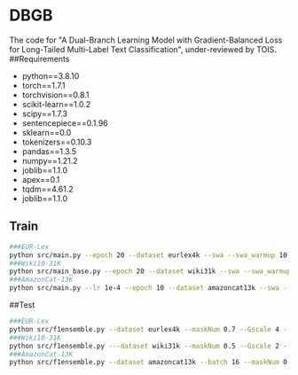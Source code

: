 # DBGB
The code for "A Dual-Branch Learning Model with Gradient-Balanced Loss for Long-Tailed Multi-Label Text Classification", under-reviewed by TOIS.
##Requirements
- python==3.8.10 
- torch==1.7.1
- torchvision==0.8.1
- scikit-learn==1.0.2
- scipy==1.7.3
- sentencepiece==0.1.96
- sklearn==0.0
- tokenizers==0.10.3
- pandas==1.3.5
- numpy==1.21.2
- joblib==1.1.0
- apex==0.1
- tqdm==4.61.2
- joblib==1.1.0

## Train
```sh
###EUR-Lex
python src/main.py --epoch 20 --dataset eurlex4k --swa --swa_warmup 10 --swa_step 200 --batch 16 --maskNum 0.7 --Gscale 4 --headtotail 0.2
###Wiki10-31K
python src/main_base.py --epoch 20 --dataset wiki31k --swa --swa_warmup 10 --swa_step 300 --batch 16 --maskNum 0.5 --Gscale 2 --headtotail 0.2
###AmazonCat-13K
python src/main.py --lr 1e-4 --epoch 10 --dataset amazoncat13k --swa --swa_warmup 2 --swa_step 10000 --batch 16 --maskNum 0.7 --Gscale 2 --headtotail 0.2
```

##Test
```sh
###EUR-Lex
python src/f1ensemble.py --dataset eurlex4k --maskNum 0.7 --Gscale 4 --headtotail 0.2
###Wiki10-31K
python src/f1ensemble.py ---dataset wiki31k --maskNum 0.5 --Gscale 2 --headtotail 0.2
###AmazonCat-13K
python src/f1ensemble.py --dataset amazoncat13k --batch 16 --maskNum 0.7 --Gscale 2 --headtotail 0.2
```
